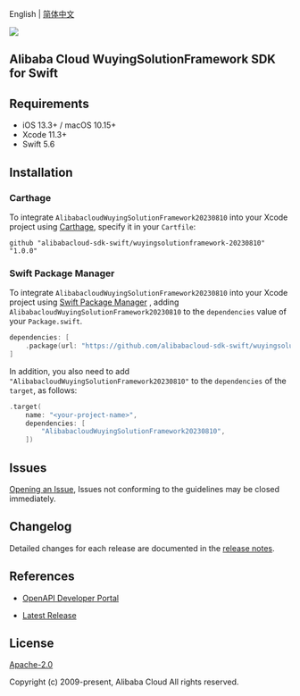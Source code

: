 English | [简体中文](README-CN.md)

![](https://aliyunsdk-pages.alicdn.com/icons/AlibabaCloud.svg)

## Alibaba Cloud WuyingSolutionFramework SDK for Swift

## Requirements

- iOS 13.3+ / macOS 10.15+
- Xcode 11.3+
- Swift 5.6

## Installation

### Carthage

To integrate `AlibabacloudWuyingSolutionFramework20230810` into your Xcode project using [Carthage](https://github.com/Carthage/Carthage), specify it in your `Cartfile`:

```ogdl
github "alibabacloud-sdk-swift/wuyingsolutionframework-20230810" "1.0.0"
```

### Swift Package Manager

To integrate `AlibabacloudWuyingSolutionFramework20230810` into your Xcode project using [Swift Package Manager](https://swift.org/package-manager/) , adding `AlibabacloudWuyingSolutionFramework20230810` to the `dependencies` value of your `Package.swift`.

```swift
dependencies: [
    .package(url: "https://github.com/alibabacloud-sdk-swift/wuyingsolutionframework-20230810.git", from: "1.0.0")
]
```

In addition, you also need to add `"AlibabacloudWuyingSolutionFramework20230810"` to the `dependencies` of the `target`, as follows:

```swift
.target(
    name: "<your-project-name>",
    dependencies: [
        "AlibabacloudWuyingSolutionFramework20230810",
    ])
```

## Issues

[Opening an Issue](https://github.com/alibabacloud-sdk-swift/wuyingsolutionframework-20230810/issues/new), Issues not conforming to the guidelines may be closed immediately.

## Changelog

Detailed changes for each release are documented in the [release notes](./ChangeLog.txt).

## References

* [OpenAPI Developer Portal](https://next.api.alibabacloud.com/home)
- [Latest Release](https://github.com/alibabacloud-sdk-swift/wuyingsolutionframework-20230810)

## License

[Apache-2.0](http://www.apache.org/licenses/LICENSE-2.0)

Copyright (c) 2009-present, Alibaba Cloud All rights reserved.
